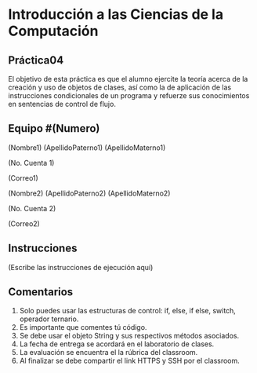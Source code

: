 # Introducción a las Ciencias de la Computación
## Práctica04
El objetivo de esta práctica es que el alumno ejercite la teoría acerca de la creación y uso de
objetos de clases, así como la de aplicación de las instrucciones condicionales de un programa
y refuerze sus conocimientos en sentencias de control de flujo.

## Equipo #(Numero) 
(Nombre1) (ApellidoPaterno1) (ApellidoMaterno1)

(No. Cuenta 1)

(Correo1)

(Nombre2) (ApellidoPaterno2) (ApellidoMaterno2)

(No. Cuenta 2)

(Correo2)

## Instrucciones
(Escribe las instrucciones de ejecución aquí)

## Comentarios
1. Solo puedes usar las estructuras de control: if, else, if else, switch, operador ternario.
2. Es importante que comentes tú código.
3. Se debe usar el objeto String y sus respectivos métodos asociados.
4. La fecha de entrega se acordará en el laboratorio de clases.
5. La evaluación se encuentra el la rúbrica del classroom.
6. Al finalizar se debe compartir el link HTTPS y SSH por el classroom.

